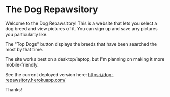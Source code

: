 # The Dog Repawsitory

Welcome to the Dog Repawsitory! This is a website that lets you 
select a dog breed and view pictures of it. You can sign up and save any pictures you particularly like.

The "Top Dogs" button displays the breeds that have been searched the most by that time.

The site works best on a desktop/laptop, but I'm planning on making it more mobile-friendly. 

See the current deployed version here: https://dog-repawsitory.herokuapp.com/

Thanks!
